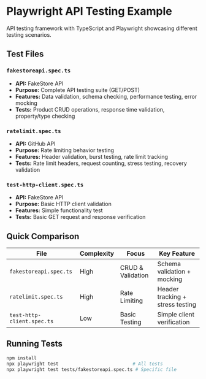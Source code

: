 # Playwright API Testing Example

API testing framework with TypeScript and Playwright showcasing different testing scenarios.

## Test Files

### `fakestoreapi.spec.ts`
- **API:** FakeStore API
- **Purpose:** Complete API testing suite (GET/POST)
- **Features:** Data validation, schema checking, performance testing, error mocking
- **Tests:** Product CRUD operations, response time validation, property/type checking

### `ratelimit.spec.ts`
- **API:** GitHub API  
- **Purpose:** Rate limiting behavior testing
- **Features:** Header validation, burst testing, rate limit tracking
- **Tests:** Rate limit headers, request counting, stress testing, recovery validation

### `test-http-client.spec.ts`
- **API:** FakeStore API
- **Purpose:** Basic HTTP client validation
- **Features:** Simple functionality test
- **Tests:** Basic GET request and response verification

## Quick Comparison

| File | Complexity | Focus | Key Feature |
|------|------------|-------|-------------|
| `fakestoreapi.spec.ts` | High | CRUD & Validation | Schema validation + mocking |
| `ratelimit.spec.ts` | High | Rate Limiting | Header tracking + stress testing |
| `test-http-client.spec.ts` | Low | Basic Testing | Simple client verification |

## Running Tests

```bash
npm install
npx playwright test                           # All tests
npx playwright test tests/fakestoreapi.spec.ts # Specific file
```

